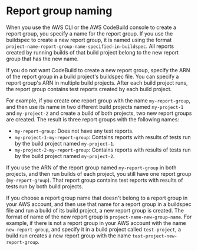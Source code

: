 # Report group naming<a name="test-report-group-naming"></a>

 When you use the AWS CLI or the AWS CodeBuild console to create a report group, you specify a name for the report group\. If you use the buildspec to create a new report group, it is named using the format `project-name-report-group-name-specified-in-buildspec`\. All reports created by running builds of that build project belong to the new report group that has the new name\. 

 If you do not want CodeBuild to create a new report group, specify the ARN of the report group in a build project's buildspec file\. You can specify a report group's ARN in multiple build projects\. After each build project runs, the report group contains test reports created by each build project\. 

 For example, if you create one report group with the name `my-report-group`, and then use its name in two different build projects named `my-project-1` and `my-project-2` and create a build of both projects, two new report groups are created\. The result is three report groups with the following names: 
+  `my-report-group`: Does not have any test reports\. 
+  `my-project-1-my-report-group`: Contains reports with results of tests run by the build project named `my-project-1`\. 
+  `my-project-2-my-report-group`: Contains reports with results of tests run by the build project named `my-project-2`\. 

 If you use the ARN of the report group named `my-report-group` in both projects, and then run builds of each project, you still have one report group \(`my-report-group`\)\. That report group contains test reports with results of tests run by both build projects\. 

 If you choose a report group name that doesn't belong to a report group in your AWS account, and then use that name for a report group in a buildspec file and run a build of its build project, a new report group is created\. The format of name of the new report group is `project-name-new-group-name`\. For example, if there is not a report group in your AWS account with the name `new-report-group`, and specify it in a build project called `test-project`, a build run creates a new report group with the name `test-project-new-report-group`\. 